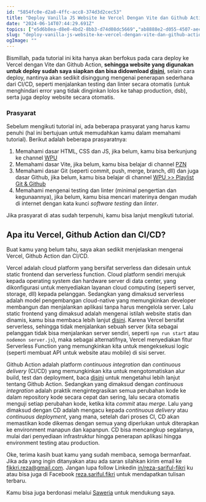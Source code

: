```yaml
---
id: "5854fc0e-d2a8-4ffc-acc8-374d3d2cec53"
title: "Deploy Vanilla JS Website ke Vercel Dengan Vite dan Github Action (CI/CD)"
date: "2024-06-14T07:44:29.691Z"
topics: ["e5d6b8ea-d8e0-4bd2-8bb3-d74d08dc5669","ab8888e2-d055-4507-aec3-7cadb0d36d98","3b2bf050-b69c-4438-b3d9-ed0a3a5e0911"]
slug: "deploy-vanilla-js-website-ke-vercel-dengan-vite-dan-github-action-cicd"
ogImage: ""
---
```


Bismillah, pada tutorial ini kita hanya akan berfokus pada cara deploy ke Vercel dengan Vite dan Github Action, **sehingga website yang digunakan untuk deploy sudah saya siapkan dan bisa didownload [disini](https://github.com/rezafikkri/counter-js/archive/refs/tags/for-download.zip)**, <!-- excerpt -->selain cara deploy, nantinya akan sedikit disinggung mengenai penerapan sederhana dari CI/CD, seperti menjalankan testing dan linter secara otomatis (untuk menghindari error<!-- excerpt --> yang tidak dinginkan lolos ke tahap production, dsb), serta juga deploy website secara otomatis.

### Prasyarat
Sebelum mengikuti tutorial ini, ada beberapa prasyarat yang harus kamu penuhi (hal ini bertujuan untuk memudahkan kamu dalam memahami tutorial). Berikut adalah beberapa prasyaratnya:
1. Memahami dasar HTML, CSS dan JS, jika belum, kamu bisa berkunjung ke channel [WPU](https://www.youtube.com/@sandhikagalihWPU)
2. Memahami dasar Vite, jika belum, kamu bisa belajar di channel [PZN](https://youtu.be/f8N0V-1dC0o?si=eMe0Ae5b9tKXdOba)
3. Memahami dasar Git (seperti commit, push, merge, branch, dll) dan juga dasar Github, jika belum, kamu bisa belajar di channel [WPU >> Playlist Git & Github](https://youtube.com/playlist?list=PLFIM0718LjIVknj6sgsSceMqlq242-jNf&si=M99NbSj93ATIGxJ6)
4. Memahami mengenai testing dan linter (minimal pengertian dan kegunaannya), jika belum, kamu bisa mencari materinya dengan mudah di internet  dengan kata kunci *software testing* dan *linter*.

Jika prasyarat di atas sudah terpenuhi, kamu bisa lanjut mengikuti tutorial.

## Apa itu Vercel, Github Action dan CI/CD?
Buat kamu yang belum tahu, saya akan sedikit menjelaskan mengenai Vercel, Github Action dan CI/CD.

Vercel adalah cloud platform yang bersifat serverless dan didesain untuk static frontend dan serverless function. Cloud platform sendiri merujuk kepada operating system dan hardware server di data center, yang dikonfigurasi untuk menyediakan layanan cloud computing (seperti server, storage, dll) kepada pelanggan. Sedangkan yang dimaksud serverless adalah model pengembangan cloud-native yang memungkinkan developer membangun dan menjalankan aplikasi tanpa harus mengelola server. Lalu static frontend yang dimaksud adalah mengenai istilah website statis dan dinamis, kamu bisa membaca lebih lanjut [disini](https://community.aws/content/2c6dxofg1ys1QMBRom8CMOcFS1D/static-vs-dynamic-websites?lang=en). Karena Vercel bersifat serverless, sehingga tidak menjalankan sebuah server (kita sebagai pelanggan tidak bisa menjalankan server sendiri, seperti `npm run start` atau `nodemon server.js`), maka sebagai alternatifnya, Vercel menyediakan fitur Serverless Function yang memungkinkan kita untuk mengeksekusi logic (seperti membuat API untuk website atau mobile) di sisi server.

Github Action adalah platform *continuous integration* dan *continuous delivery* (CI/CD) yang memungkinkan kita untuk mengotomatiskan alur build, test dan deployment, baca [disini](https://docs.github.com/en/actions/learn-github-actions/understanding-github-actions) untuk mengetahui lebih lanjut tentang Github Action. Sedangkan yang dimaksud dengan *continuous integration* adalah praktik mengintegrasikan semua perubahan kode ke dalam repository kode secara cepat dan sering, lalu secara otomatis menguji setiap perubahan kode, ketika kita *commit* atau *merge*. Lalu yang dimaksud dengan CD adalah mengacu kepada *continuous delivery* atau *continuous deployment*, yang mana, setelah dari proses CI, CD akan memastikan kode dikemas dengan semua yang diperlukan untuk diterapkan ke environment manapun dan kapanpun. CD bisa mencangkup segalanya, mulai dari penyediaan infrastruktur hingga penerapan aplikasi hingga environment testing atau production.

Oke, terima kasih buat kamu yang sudah membaca, semoga bermanfaat. Jika ada yang ingin ditanyakan atau ada saran silahkan kirim email ke fikkri.reza@gmail.com. Jangan lupa follow Linkedin [in/reza-sariful-fikri](https://www.linkedin.com/in/reza-sariful-fikri) ku atau bisa juga di Facebook [reza.sariful.fikri](https://web.facebook.com/reza.sariful.fikri) untuk mendapatkan tulisan terbaru.

Kamu bisa juga berdonasi melalui [Saweria](https://saweria.co/rezafikkri) untuk mendukung saya.
